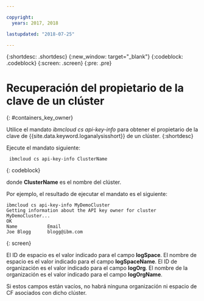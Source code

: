 ```yaml
---

copyright:
  years: 2017, 2018

lastupdated: "2018-07-25"

---
```


{:shortdesc: .shortdesc}
{:new_window: target="_blank"}
{:codeblock: .codeblock}
{:screen: .screen}
{:pre: .pre}


# Recuperación del propietario de la clave de un clúster
{: #containers_key_owner}

Utilice el mandato *ibmcloud cs api-key-info* para obtener el propietario de la clave de {{site.data.keyword.loganalysisshort}} de un clúster.
{:shortdesc}

Ejecute el mandato siguiente:

```
 ibmcloud cs api-key-info ClusterName
```
{: codeblock}

donde **ClusterName** es el nombre del clúster.


Por ejemplo, el resultado de ejecutar el mandato es el siguiente:

```
ibmcloud cs api-key-info MyDemoCluster
Getting information about the API key owner for cluster MyDemoCluster...
OK
Name           Email   
Joe Blogg      blogg@ibm.com   
```
{: screen}

El ID de espacio es el valor indicado para el campo **logSpace**.
El nombre de espacio es el valor indicado para el campo **logSpaceName**.
El ID de organización es el valor indicado para el campo **logOrg**.
El nombre de la organización es el valor indicado para el campo **logOrgName**.

Si estos campos están vacíos, no habrá ninguna organización ni espacio de CF asociados con dicho clúster.




